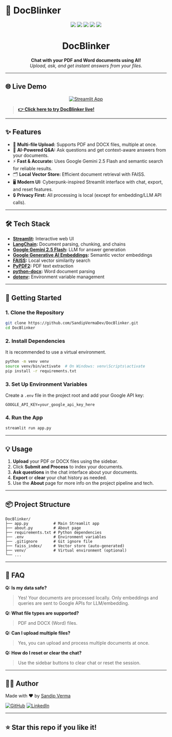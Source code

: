 # 🚀 DocBlinker

<p align="center">
  <img src="https://img.shields.io/badge/Streamlit-Chat%20App-ff4b4b?logo=streamlit&logoColor=white" />
  <img src="https://img.shields.io/badge/LangChain-Document%20QA-00eeff?logo=langchain&logoColor=white" />
  <img src="https://img.shields.io/badge/Google%20Gemini-2.5%20Flash-ffb300?logo=google&logoColor=white" />
  <img src="https://img.shields.io/badge/FAISS-Vector%20Search-00ff9d?logo=faiss&logoColor=white" />
  <img src="https://img.shields.io/badge/Python-3.10+-3776ab?logo=python&logoColor=white" />
</p>

<h1 align="center">DocBlinker</h1>

<p align="center">
  <b>Chat with your PDF and Word documents using AI!</b><br>
  <i>Upload, ask, and get instant answers from your files.</i>
</p>

---

## 🌐 Live Demo

<p align="center">
  <a href="https://your-streamlit-app-link-here" target="_blank">
    <img src="https://img.shields.io/badge/Launch%20App-Streamlit-ff4b4b?logo=streamlit&logoColor=white&style=for-the-badge" alt="Streamlit App" />
  </a>
</p>

> **[👉 Click here to try DocBlinker live!](https://docblinker.streamlit.app/)**

---

<!-- ## 🎬 Demo GIF

<p align="center">
  <img src="demo/demo.gif" alt="DocBlinker Demo" width="700" />
</p>

--- -->

## ✨ Features

- 📄 **Multi-file Upload:** Supports PDF and DOCX files, multiple at once.
- 🧠 **AI-Powered Q&A:** Ask questions and get context-aware answers from your documents.
- ⚡ **Fast & Accurate:** Uses Google Gemini 2.5 Flash and semantic search for reliable results.
- 🗂️ **Local Vector Store:** Efficient document retrieval with FAISS.
- 🖥️ **Modern UI:** Cyberpunk-inspired Streamlit interface with chat, export, and reset features.
- 🔒 **Privacy First:** All processing is local (except for embedding/LLM API calls).

---

## 🛠️ Tech Stack

- **[Streamlit](https://streamlit.io/):** Interactive web UI
- **[LangChain](https://python.langchain.com/):** Document parsing, chunking, and chains
- **[Google Gemini 2.5 Flash](https://ai.google.dev/):** LLM for answer generation
- **[Google Generative AI Embeddings](https://ai.google.dev/):** Semantic vector embeddings
- **[FAISS](https://github.com/facebookresearch/faiss):** Local vector similarity search
- **[PyPDF2](https://pypi.org/project/PyPDF2/):** PDF text extraction
- **[python-docx](https://pypi.org/project/python-docx/):** Word document parsing
- **[dotenv](https://pypi.org/project/python-dotenv/):** Environment variable management

---

## 🚀 Getting Started

### 1. **Clone the Repository**
```bash
git clone https://github.com/SandipVermaDev/DocBlinker.git
cd DocBlinker
```

### 2. **Install Dependencies**
It is recommended to use a virtual environment.
```bash
python -m venv venv
source venv/bin/activate  # On Windows: venv\Scripts\activate
pip install -r requirements.txt
```

### 3. **Set Up Environment Variables**
Create a `.env` file in the project root and add your Google API key:
```env
GOOGLE_API_KEY=your_google_api_key_here
```

### 4. **Run the App**
```bash
streamlit run app.py
```

---

## 💡 Usage

1. **Upload** your PDF or DOCX files using the sidebar.
2. Click **Submit and Process** to index your documents.
3. **Ask questions** in the chat interface about your documents.
4. **Export** or **clear** your chat history as needed.
5. Use the **About** page for more info on the project pipeline and tech.

---

## 📦 Project Structure

```
DocBlinker/
├── app.py           # Main Streamlit app
├── about.py         # About page
├── requirements.txt # Python dependencies
├── .env             # Environment variables
├── .gitignore       # Git ignore file
├── faiss_index/     # Vector store (auto-generated)
├── venv/            # Virtual environment (optional)
└── ...
```

---

## 🙋 FAQ

**Q: Is my data safe?**
> Yes! Your documents are processed locally. Only embeddings and queries are sent to Google APIs for LLM/embedding.

**Q: What file types are supported?**
> PDF and DOCX (Word) files.

**Q: Can I upload multiple files?**
> Yes, you can upload and process multiple documents at once.

**Q: How do I reset or clear the chat?**
> Use the sidebar buttons to clear chat or reset the session.

---

## 👨‍💻 Author

Made with ❤️ by [Sandip Verma](https://github.com/SandipVermaDev)

[![GitHub](https://img.shields.io/badge/GitHub-SandipVermaDev-181717?logo=github)](https://github.com/SandipVermaDev)
[![LinkedIn](https://img.shields.io/badge/LinkedIn-sandip--verma--dev-0a66c2?logo=linkedin)](https://www.linkedin.com/in/sandip-verma-dev)

---

## ⭐️ Star this repo if you like it! 